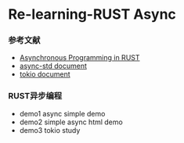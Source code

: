 # Re-learning-RUST  Async
### 参考文献
- [Asynchronous Programming in RUST](https://rust-lang.github.io/async-book/)
- [async-std document](https://book.async.rs/)
- [tokio document](https://tokio.rs/docs/getting-started/hello-world/)

### RUST异步编程
- demo1  async simple demo
- demo2  simple async html demo
- demo3  tokio study